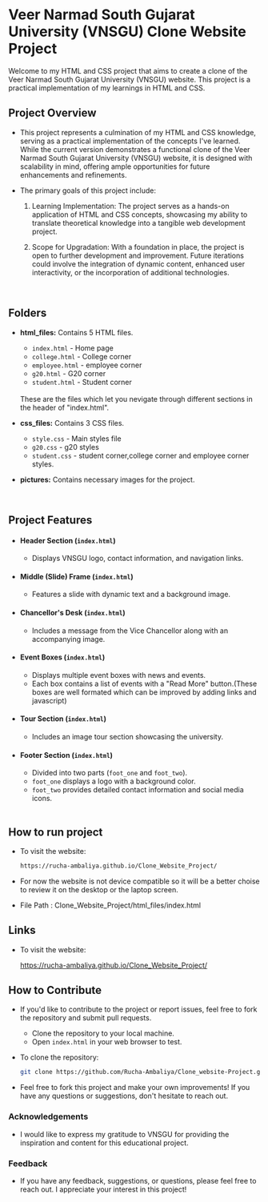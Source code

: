 # Veer Narmad South Gujarat University (VNSGU) Clone Website Project

Welcome to my HTML and CSS project that aims to create a clone of the Veer Narmad South Gujarat University (VNSGU) website. This project is a practical implementation of my learnings in HTML and CSS.
<br>

## Project Overview

- This project represents a culmination of my HTML and CSS knowledge, serving as a practical implementation of the concepts I've learned. While the current version demonstrates a functional clone of the Veer Narmad South Gujarat University (VNSGU) website, it is designed with scalability in mind, offering ample opportunities for future enhancements and refinements.

- The primary goals of this project include:

  1. Learning Implementation: The project serves as a hands-on application of HTML and CSS concepts, showcasing my ability to translate theoretical knowledge into a tangible web development project.

  2. Scope for Upgradation: With a foundation in place, the project is open to further development and improvement. Future iterations could involve the integration of dynamic content, enhanced user interactivity, or the incorporation of additional technologies. 
  <br>

## Folders

- **html_files:** Contains 5 HTML files.
  - `index.html` - Home page
  - `college.html` - College corner
  - `employee.html` - employee corner
  - `g20.html` - G20 corner
  - `student.html` - Student corner
  <br>
  These are the files which let you nevigate through different sections in the header of "index.html".
  


- **css_files:** Contains 3 CSS files.
  - `style.css` - Main styles file
  - `g20.css` - g20 styles
  - `student.css` - student corner,college corner and employee corner styles.

  

- **pictures:** Contains necessary images for the project.
<br>

## Project Features

- #### Header Section (`index.html`)

  - Displays VNSGU logo, contact information, and navigation links.

- #### Middle (Slide) Frame (`index.html`)

  - Features a slide with dynamic text and a background image.

- #### Chancellor's Desk (`index.html`)

  - Includes a message from the Vice Chancellor along with an accompanying image.

- #### Event Boxes (`index.html`)

  - Displays multiple event boxes with news and events.
  - Each box contains a list of events with a "Read More" button.(These boxes are well formated which can be improved by adding links and javascript)

- #### Tour Section (`index.html`)

  - Includes an image tour section showcasing the university.

- #### Footer Section (`index.html`)

  - Divided into two parts (`foot_one` and `foot_two`).
  - `foot_one` displays a logo with a background color.
  - `foot_two` provides detailed contact information and social media icons.
  <br>

## How to run project

- To visit the website:
  ```bash
  https://rucha-ambaliya.github.io/Clone_Website_Project/
- For now the website is not device compatible so it will be a better choise to review it on the desktop or the laptop screen.

- File Path :
Clone_Website_Project/html_files/index.html

## Links

- To visit the website:

  https://rucha-ambaliya.github.io/Clone_Website_Project/

## How to Contribute

- If you'd like to contribute to the project or report issues, feel free to fork the repository and submit pull requests.
  - Clone the repository to your local machine.
  - Open `index.html` in your web browser to test.
- To clone the repository:

   ```bash
   git clone https://github.com/Rucha-Ambaliya/Clone_website-Project.git
- Feel free to fork this project and make your own improvements! If you have any questions or suggestions, don't hesitate to reach out.

### Acknowledgements

- I would like to express my gratitude to VNSGU for providing the inspiration and content for this educational project.

### Feedback

- If you have any feedback, suggestions, or questions, please feel free to reach out. I appreciate your interest in this project!